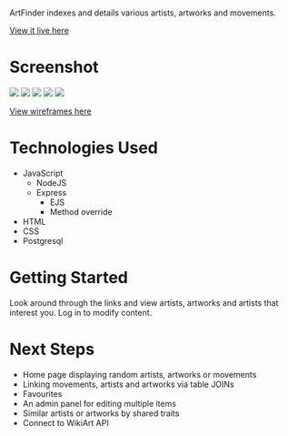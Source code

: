 # <ArtFinder>
ArtFinder indexes and details various artists, artworks and movements.

[View it live here](https://artfinder-hg3s.onrender.com/)

# Screenshot

![](https://i.imgur.com/GjQsKjw.jpg)
![](https://i.imgur.com/MPWslar.jpg)
![](https://i.imgur.com/AbFIJZj.jpg)
![](https://i.imgur.com/tZmVTZI.png)
![](https://i.imgur.com/gy7jIS2.png)

[View wireframes here](https://docdro.id/lPIcFf4)

# Technologies Used

- JavaScript
  - NodeJS
  - Express
    - EJS
    - Method override
- HTML
- CSS
- Postgresql

# Getting Started

Look around through the links and view artists, artworks and artists that interest you.
Log in to modify content.

# Next Steps

- Home page displaying random artists, artworks or movements
- Linking movements, artists and artworks via table JOINs
- Favourites
- An admin panel for editing multiple items
- Similar artists or artworks by shared traits
- Connect to WikiArt API
